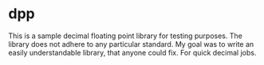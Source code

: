 # dpp
This is a sample decimal floating point library for testing purposes. The library does not adhere to any particular standard. My goal was to write an easily understandable library, that anyone could fix. For quick decimal jobs.

